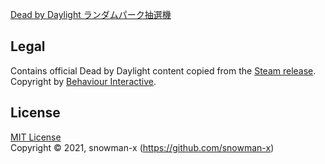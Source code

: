 [Dead by Daylight ランダムパーク抽選機](https://snowman-x.github.io/random-perks/)

## Legal

Contains official Dead by Daylight content copied from the [Steam release](https://store.steampowered.com/app/381210). Copyright by [Behaviour Interactive](https://bhvr.com/).

## License
[MIT License](https://raw.githubusercontent.com/jaid/dead-by-daylight/master/license.txt)  
Copyright © 2021, snowman-x (https://github.com/snowman-x)
